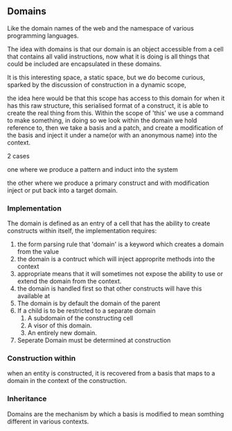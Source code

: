 ## Domains

Like the domain names of the web and the namespace of various programming languages.

The idea with domains is that our domain is an object accessible from a cell that contains all valid instructions, now what it is doing is all things that could be included are encapsulated in these domains. 

It is this interesting space, a static space, but we do become curious, sparked by the discussion of construction in a dynamic scope,

the idea here would be that this scope has access to this domain for when it has this raw structure, this serialised format of a construct, it is able to create the real thing from this. Within the scope of 'this' we use a command to make something, in doing so we look within the domain we hold reference to, then we take a basis and a patch, and create a modification of the basis and inject it under a name\(or with an anonymous name\) into the context.

2 cases 

one where we produce a pattern and induct into the system

the other where we produce a primary construct and with modification inject or put back into a target domain. 

### Implementation

The domain is defined as an entry of a cell that has the ability to create constructs within itself, the implementation requires:

1.  the form parsing rule that 'domain' is a keyword which creates a domain from the value
2.  the domain is a contruct which will inject approprite methods into the context
   1. appropriate means that it will sometimes not expose the ability to use or extend the domain from the context.
3. the domain is handled first so that other constructs will have this available at 
4. The domain is by default the domain of the parent
5. If a child is to be restricted to a separate domain
   1. A subdomain of the constructing cell 
   2. A visor of this domain.
   3. An entirely new domain.
6. Seperate Domain must be determined at construction 

### Construction within

when an entity is constructed, it is recovered from a basis that maps to a domain in the context of the construction. 



### Inheritance

Domains are the mechanism by which a basis is modified to mean somthing different in various contexts.

